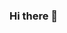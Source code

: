 ### Hi there 👋

<!--
**Halfboyfriend/halfboyfriend** is a ✨ _special_ ✨ repository because its `README.md` (this file) appears on your GitHub profile.

Here are some ideas to get you started:
welcome to my wall

- 🔭 I’m currently working on ...
- 🌱 I’m currently learning ...
- 👯 I’m looking to collaborate on ...
- 🤔 I’m looking for help with ...
- 💬 Ask me about ...
- 📫 How to reach me: ...
- 😄 Pronouns: ...
- ⚡ Fun fact: ...
-->
